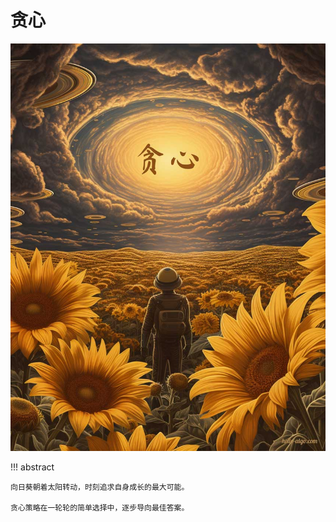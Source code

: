 # 贪心

<div class="center-table" markdown>

![贪心](../assets/covers/chapter_greedy.jpg)

</div>

!!! abstract

    向日葵朝着太阳转动，时刻追求自身成长的最大可能。

    贪心策略在一轮轮的简单选择中，逐步导向最佳答案。

